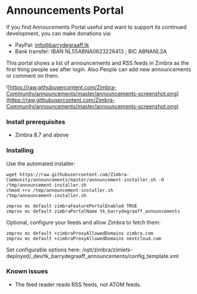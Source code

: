 Announcements Portal
==========

If you find Annoucements Portal useful and want to support its continued development, you can make donations via:
- PayPal: info@barrydegraaff.tk
- Bank transfer: IBAN NL55ABNA0623226413 ; BIC ABNANL2A

This portal shows a list of announcements and RSS feeds in Zimbra as the first thing people see after login. Also People can
add new announcements or comment on them.

![https://raw.githubusercontent.com/Zimbra-Community/announcements/master/announcements-screenshot.png](https://raw.githubusercontent.com/Zimbra-Community/announcements/master/announcements-screenshot.png)

### Install prerequisites
  - Zimbra 8.7 and above

### Installing
Use the automated installer:

    wget https://raw.githubusercontent.com/Zimbra-Community/announcements/master/announcement-installer.sh -O /tmp/announcement-installer.sh
    chmod +rx /tmp/announcement-installer.sh
    /tmp/announcement-installer.sh

    zmprov mc default zimbraFeaturePortalEnabled TRUE
    zmprov mc default zimbraPortalName tk_barrydegraaff_announcements

Optional, configure your feeds and allow Zimbra to fetch them:

    zmprov mc default +zimbraProxyAllowedDomains zimbra.com
    zmprov mc default +zimbraProxyAllowedDomains nextcloud.com
    
Set configurable options here: /opt/zimbra/zimlets-deployed/_dev/tk_barrydegraaff_announcements/config_template.xml

 
### Known issues

- The feed reader reads RSS feeds, not ATOM feeds.
